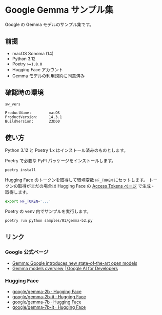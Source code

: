 # Google Gemma サンプル集

Google の Gemma モデルのサンプル集です。

## 前提

- macOS Sonoma (14)
- Python 3.12
- Poetry `>=1.8.0`
- Hugging Face アカウント
- Gemma モデルの利用規約に同意済み

## 確認時の環境

```zsh
sw_vers
```

```text
ProductName:		macOS
ProductVersion:		14.3.1
BuildVersion:		23D60
```

## 使い方

Python 3.12 と Poetry 1.x はインストール済みのものとします。

Poetry で必要な PyPI パッケージをインストールします。

```bash
poetry install
```

Hugging Face のトークンを取得して環境変数 `HF_TOKEN` にセットします。
トークンの取得がまだの場合は Hugging Face の [Access Tokens ページ](https://huggingface.co/settings/tokens) で生成・取得します。

```bash
export HF_TOKEN='...'
```

Poetry の venv 内でサンプルを実行します。

```bash
poetry run python samples/01/gemma-b2.py
```

## リンク

### Google 公式ページ

- [Gemma: Google introduces new state-of-the-art open models](https://blog.google/technology/developers/gemma-open-models/)
- [Gemma models overview | Google AI for Developers](https://ai.google.dev/gemma/docs)

### Hugging Face

- [google/gemma-2b · Hugging Face](https://huggingface.co/google/gemma-2b)
- [google/gemma-2b-it · Hugging Face](https://huggingface.co/google/gemma-2b-it)
- [google/gemma-7b · Hugging Face](https://huggingface.co/google/gemma-7b)
- [google/gemma-7b-it · Hugging Face](https://huggingface.co/google/gemma-7b-it)
